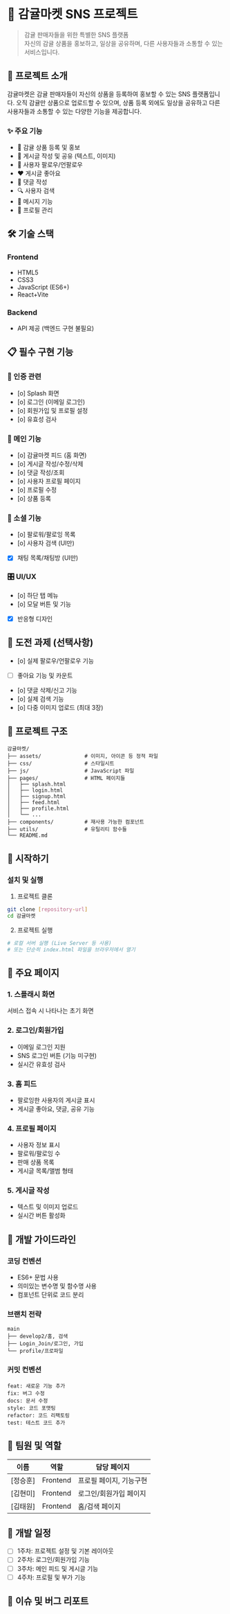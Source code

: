 # 🍊 감귤마켓 SNS 프로젝트

> 감귤 판매자들을 위한 특별한 SNS 플랫폼  
> 자신의 감귤 상품을 홍보하고, 일상을 공유하며, 다른 사용자들과 소통할 수 있는 서비스입니다.

## 📖 프로젝트 소개

감귤마켓은 감귤 판매자들이 자신의 상품을 등록하여 홍보할 수 있는 SNS 플랫폼입니다. 오직 감귤만 상품으로 업로드할 수 있으며, 상품 등록 외에도 일상을 공유하고 다른 사용자들과 소통할 수 있는 다양한 기능을 제공합니다.

### ✨ 주요 기능

- 🍊 감귤 상품 등록 및 홍보
- 📝 게시글 작성 및 공유 (텍스트, 이미지)
- 👥 사용자 팔로우/언팔로우
- ❤️ 게시글 좋아요
- 💬 댓글 작성
- 🔍 사용자 검색
- 💌 메시지 기능
- 👤 프로필 관리

## 🛠️ 기술 스택

### Frontend
- HTML5
- CSS3
- JavaScript (ES6+)
- React+Vite

### Backend
- API 제공 (백엔드 구현 불필요)

## 📋 필수 구현 기능

### 🔐 인증 관련
- [o] Splash 화면
- [o] 로그인 (이메일 로그인)
- [o] 회원가입 및 프로필 설정
- [o] 유효성 검사

### 📱 메인 기능
- [o] 감귤마켓 피드 (홈 화면)
- [o] 게시글 작성/수정/삭제
- [o] 댓글 작성/조회
- [o] 사용자 프로필 페이지
- [o] 프로필 수정
- [o] 상품 등록

### 👥 소셜 기능
- [o] 팔로워/팔로잉 목록
- [o] 사용자 검색 (UI만)
- [x] 채팅 목록/채팅방 (UI만)

### 🎛️ UI/UX
- [o] 하단 탭 메뉴
- [o] 모달 버튼 및 기능
- [x] 반응형 디자인

## 🎯 도전 과제 (선택사항)

- [o] 실제 팔로우/언팔로우 기능
- [ ] 좋아요 기능 및 카운트
- [o] 댓글 삭제/신고 기능
- [o] 실제 검색 기능
- [o] 다중 이미지 업로드 (최대 3장)

## 📁 프로젝트 구조

```
감귤마켓/
├── assets/              # 이미지, 아이콘 등 정적 파일
├── css/                 # 스타일시트
├── js/                  # JavaScript 파일
├── pages/               # HTML 페이지들
│   ├── splash.html
│   ├── login.html
│   ├── signup.html
│   ├── feed.html
│   ├── profile.html
│   └── ...
├── components/          # 재사용 가능한 컴포넌트
├── utils/               # 유틸리티 함수들
└── README.md
```

## 🚀 시작하기

### 설치 및 실행

1. 프로젝트 클론
```bash
git clone [repository-url]
cd 감귤마켓
```

2. 프로젝트 실행
```bash
# 로컬 서버 실행 (Live Server 등 사용)
# 또는 단순히 index.html 파일을 브라우저에서 열기
```

## 📱 주요 페이지

### 1. 스플래시 화면
서비스 접속 시 나타나는 초기 화면

### 2. 로그인/회원가입
- 이메일 로그인 지원
- SNS 로그인 버튼 (기능 미구현)
- 실시간 유효성 검사

### 3. 홈 피드
- 팔로잉한 사용자의 게시글 표시
- 게시글 좋아요, 댓글, 공유 기능

### 4. 프로필 페이지
- 사용자 정보 표시
- 팔로워/팔로잉 수
- 판매 상품 목록
- 게시글 목록/앨범 형태

### 5. 게시글 작성
- 텍스트 및 이미지 업로드
- 실시간 버튼 활성화

## 🔧 개발 가이드라인

### 코딩 컨벤션
- ES6+ 문법 사용
- 의미있는 변수명 및 함수명 사용
- 컴포넌트 단위로 코드 분리

### 브랜치 전략
```
main
├── develop2/홈, 검색
├── Login_Join/로그인, 가입
└── profile/프로파일
```

### 커밋 컨벤션
```
feat: 새로운 기능 추가
fix: 버그 수정
docs: 문서 수정
style: 코드 포맷팅
refactor: 코드 리팩토링
test: 테스트 코드 추가
```

## 👥 팀원 및 역할

| 이름 | 역할 | 담당 페이지 |
|------|------|-------------|
| [정승훈] | Frontend | 프로필 페이지, 기능구현 |
| [김현미] | Frontend | 로그인/회원가입 페이지 |
| [김태원] | Frontend | 홈/검색 페이지 |

## 📅 개발 일정

- [ ] 1주차: 프로젝트 설정 및 기본 레이아웃
- [ ] 2주차: 로그인/회원가입 기능
- [ ] 3주차: 메인 피드 및 게시글 기능
- [ ] 4주차: 프로필 및 부가 기능

## 🐛 이슈 및 버그 리포트
